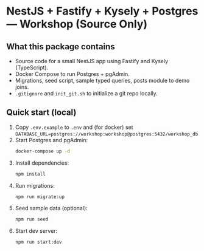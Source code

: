 
# NestJS + Fastify + Kysely + Postgres — Workshop (Source Only)

## What this package contains
- Source code for a small NestJS app using Fastify and Kysely (TypeScript).
- Docker Compose to run Postgres + pgAdmin.
- Migrations, seed script, sample typed queries, posts module to demo joins.
- `.gitignore` and `init_git.sh` to initialize a git repo locally.

## Quick start (local)
1. Copy `.env.example` to `.env` and (for docker) set `DATABASE_URL=postgres://workshop:workshop@postgres:5432/workshop_db`
2. Start Postgres and pgAdmin:
   ```bash
   docker-compose up -d
   ```
3. Install dependencies:
   ```bash
   npm install
   ```
4. Run migrations:
   ```bash
   npm run migrate:up
   ```
5. Seed sample data (optional):
   ```bash
   npm run seed
   ```
6. Start dev server:
   ```bash
   npm run start:dev
   ```